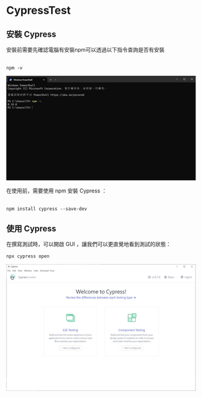 # CypressTest



## 安裝 Cypress

安裝前需要先確認電腦有安裝npm可以透過以下指令查詢是否有安裝

```shell

npm -v

```



![image-20230303192425354](.\pitcutre\image-20230303192425354.png)



在使用前，需要使用 npm 安裝 Cypress ：

```shell

npm install cypress --save-dev

```

## 使用 Cypress

在撰寫測試時，可以開啟 GUI ，讓我們可以更直覺地看到測試的狀態：

```shell
npx cypress open
```

![image-20230303192843739](.\pitcutre\image-20230303192843739.png)



